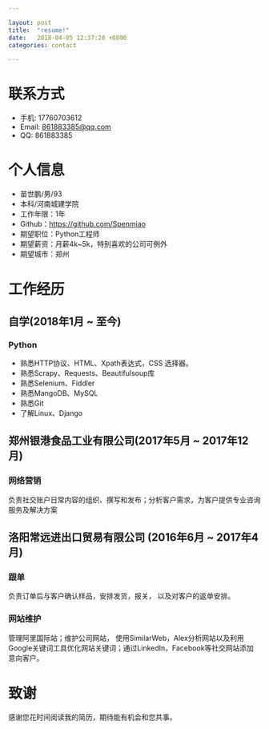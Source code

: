 ```yaml
---

layout: post
title:  "resume!"
date:   2018-04-05 12:37:20 +0800
categories: contact

---
```




# 联系方式

- 手机: 17760703612
- Email: 861883385@qq.com
- QQ: 861883385

# 个人信息

 - 苗世鹏/男/93
 - 本科/河南城建学院
 - 工作年限：1年
 - Github：https://github.com/Spenmiao
 - 期望职位：Python工程师
 - 期望薪资：月薪4k~5k，特别喜欢的公司可例外
 - 期望城市：郑州


# 工作经历

## 自学(2018年1月 ~ 至今)

### Python

- 熟悉HTTP协议、HTML、Xpath表达式，CSS 选择器。
- 熟悉Scrapy、Requests、Beautifulsoup库
- 熟悉Selenium、Fiddler
- 熟悉MangoDB、MySQL
- 熟悉Git
- 了解Linux、Django



## 郑州银港食品工业有限公司(2017年5月 ~ 2017年12月)
### 网络营销
负责社交账户日常内容的组织、撰写和发布；分析客户需求，为客户提供专业咨询服务及解决方案


## 洛阳常远进出口贸易有限公司 (2016年6月 ~ 2017年4月)
### 跟单
负责订单后与客户确认样品，安排发货，报关， 以及对客户的返单安排。
### 网站维护
管理阿里国际站；维护公司网站， 使用SimilarWeb，Alex分析网站以及利用Google关键词工具优化网站关键词；通过LinkedIn，Facebook等社交网站添加意向客户。



# 致谢
感谢您花时间阅读我的简历，期待能有机会和您共事。
​      